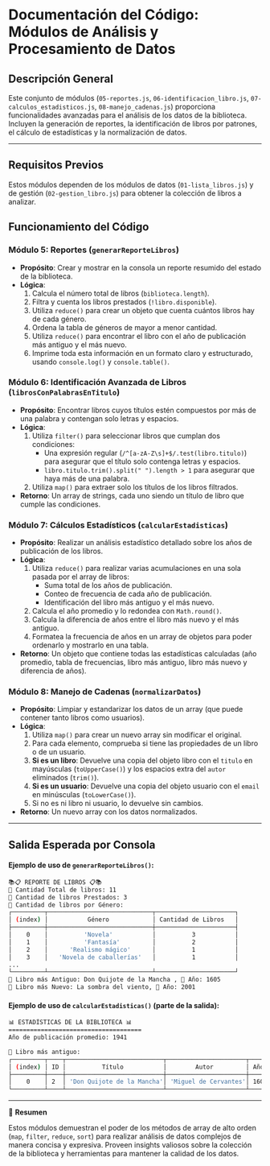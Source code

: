 # Documentación del Código: Módulos de Análisis y Procesamiento de Datos

## Descripción General

Este conjunto de módulos (`05-reportes.js`, `06-identificacion_libro.js`, `07-calculos_estadisticos.js`, `08-manejo_cadenas.js`) proporciona funcionalidades avanzadas para el análisis de los datos de la biblioteca. Incluyen la generación de reportes, la identificación de libros por patrones, el cálculo de estadísticas y la normalización de datos.

---

## Requisitos Previos

Estos módulos dependen de los módulos de datos (`01-lista_libros.js`) y de gestión (`02-gestion_libro.js`) para obtener la colección de libros a analizar.

## Funcionamiento del Código

### Módulo 5: Reportes (`generarReporteLibros`)

*   **Propósito**: Crear y mostrar en la consola un reporte resumido del estado de la biblioteca.
*   **Lógica**:
    1.  Calcula el número total de libros (`biblioteca.length`).
    2.  Filtra y cuenta los libros prestados (`!libro.disponible`).
    3.  Utiliza `reduce()` para crear un objeto que cuenta cuántos libros hay de cada género.
    4.  Ordena la tabla de géneros de mayor a menor cantidad.
    5.  Utiliza `reduce()` para encontrar el libro con el año de publicación más antiguo y el más nuevo.
    6.  Imprime toda esta información en un formato claro y estructurado, usando `console.log()` y `console.table()`.

### Módulo 6: Identificación Avanzada de Libros (`librosConPalabrasEnTitulo`)

*   **Propósito**: Encontrar libros cuyos títulos estén compuestos por más de una palabra y contengan solo letras y espacios.
*   **Lógica**:
    1.  Utiliza `filter()` para seleccionar libros que cumplan dos condiciones:
        *   Una expresión regular (`/^[a-zA-Z\s]+$/.test(libro.titulo)`) para asegurar que el título solo contenga letras y espacios.
        *   `libro.titulo.trim().split(" ").length > 1` para asegurar que haya más de una palabra.
    2.  Utiliza `map()` para extraer solo los títulos de los libros filtrados.
*   **Retorno**: Un array de strings, cada uno siendo un título de libro que cumple las condiciones.

### Módulo 7: Cálculos Estadísticos (`calcularEstadisticas`)

*   **Propósito**: Realizar un análisis estadístico detallado sobre los años de publicación de los libros.
*   **Lógica**:
    1.  Utiliza `reduce()` para realizar varias acumulaciones en una sola pasada por el array de libros:
        *   Suma total de los años de publicación.
        *   Conteo de frecuencia de cada año de publicación.
        *   Identificación del libro más antiguo y el más nuevo.
    2.  Calcula el año promedio y lo redondea con `Math.round()`.
    3.  Calcula la diferencia de años entre el libro más nuevo y el más antiguo.
    4.  Formatea la frecuencia de años en un array de objetos para poder ordenarlo y mostrarlo en una tabla.
*   **Retorno**: Un objeto que contiene todas las estadísticas calculadas (año promedio, tabla de frecuencias, libro más antiguo, libro más nuevo y diferencia de años).

### Módulo 8: Manejo de Cadenas (`normalizarDatos`)

*   **Propósito**: Limpiar y estandarizar los datos de un array (que puede contener tanto libros como usuarios).
*   **Lógica**:
    1.  Utiliza `map()` para crear un nuevo array sin modificar el original.
    2.  Para cada elemento, comprueba si tiene las propiedades de un libro o de un usuario.
    3.  **Si es un libro**: Devuelve una copia del objeto libro con el `titulo` en mayúsculas (`toUpperCase()`) y los espacios extra del `autor` eliminados (`trim()`).
    4.  **Si es un usuario**: Devuelve una copia del objeto usuario con el `email` en minúsculas (`toLowerCase()`).
    5.  Si no es ni libro ni usuario, lo devuelve sin cambios.
*   **Retorno**: Un nuevo array con los datos normalizados.

---

## Salida Esperada por Consola

#### Ejemplo de uso de `generarReporteLibros()`:
```bash
📚📋 REPORTE DE LIBROS 📋📚
📘 Cantidad Total de libros: 11
📕 Cantidad de libros Prestados: 3
📗 Cantidad de libros por Género:
┌─────────┬─────────────────────────────┬──────────────────────┐
│ (index) │           Género            │ Cantidad de Libros   │
├─────────┼─────────────────────────────┼──────────────────────┤
│    0    │          'Novela'           │          3           │
│    1    │          'Fantasía'         │          2           │
│    2    │      'Realismo mágico'      │          1           │
│    3    │   'Novela de caballerías'   │          1           │
...
└─────────┴─────────────────────────────┴──────────────────────┘
📙 Libro más Antiguo: Don Quijote de la Mancha , 📅 Año: 1605
📒 Libro más Nuevo: La sombra del viento, 📅 Año: 2001
```

#### Ejemplo de uso de `calcularEstadisticas()` (parte de la salida):
```bash
📊 ESTADÍSTICAS DE LA BIBLIOTECA 📊
=====================================
Año de publicación promedio: 1941

📖 Libro más antiguo:
┌─────────┬────┬───────────────────────────┬──────────────────────┬──────┬─────────────────────────┐
│ (index) │ ID │          Título           │        Autor         │ Año  │         Género          │
├─────────┼────┼───────────────────────────┼──────────────────────┼──────┼─────────────────────────┤
│    0    │ 2  │ 'Don Quijote de la Mancha'│ 'Miguel de Cervantes'│ 1605 │ 'Novela de caballerías' │
└─────────┴────┴───────────────────────────┴──────────────────────┴──────┴─────────────────────────┘
```

---

🏁 **Resumen**

Estos módulos demuestran el poder de los métodos de array de alto orden (`map`, `filter`, `reduce`, `sort`) para realizar análisis de datos complejos de manera concisa y expresiva. Proveen insights valiosos sobre la colección de la biblioteca y herramientas para mantener la calidad de los datos.